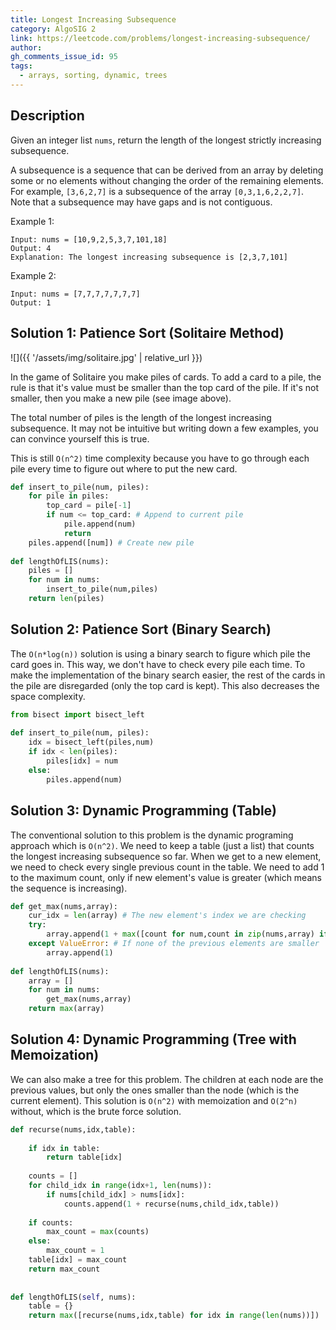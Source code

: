 ```yaml
---
title: Longest Increasing Subsequence
category: AlgoSIG 2
link: https://leetcode.com/problems/longest-increasing-subsequence/
author:
gh_comments_issue_id: 95
tags:
  - arrays, sorting, dynamic, trees
---
```


## Description

Given an integer list `nums`, return the length of the longest strictly increasing subsequence.

A subsequence is a sequence that can be derived from an array by deleting some or no elements without changing the order of the remaining elements. For example, `[3,6,2,7]` is a subsequence of the array `[0,3,1,6,2,2,7]`. Note that a subsequence may have gaps and is not contiguous. 

Example 1:
```
Input: nums = [10,9,2,5,3,7,101,18]
Output: 4
Explanation: The longest increasing subsequence is [2,3,7,101]
```

Example 2:
```
Input: nums = [7,7,7,7,7,7,7]
Output: 1
```


## Solution 1: Patience Sort (Solitaire Method)

![]({{ '/assets/img/solitaire.jpg' | relative_url }})

In the game of Solitaire you make piles of cards. To add a card to a pile, the rule is that it's value must be smaller than the top card of the pile. If it's not smaller, then you make a new pile (see image above).

The total number of piles is the length of the longest increasing subsequence. It may not be intuitive but writing down a few examples, you can convince yourself this is true. 

This is still `O(n^2)` time complexity because you have to go through each pile every time to figure out where to put the new card.

```python
def insert_to_pile(num, piles):
    for pile in piles:
        top_card = pile[-1]
        if num <= top_card: # Append to current pile
            pile.append(num)
            return
    piles.append([num]) # Create new pile
    
def lengthOfLIS(nums):
    piles = []
    for num in nums:
        insert_to_pile(num,piles)
    return len(piles)
 ```
 
## Solution 2: Patience Sort (Binary Search)

The `O(n*log(n))` solution is using a binary search to figure which pile the card goes in. This way, we don't have to check every pile each time. To make the implementation of the binary search easier, the rest of the cards in the pile are disregarded (only the top card is kept). This also decreases the space complexity.

```python
from bisect import bisect_left
    
def insert_to_pile(num, piles):
    idx = bisect_left(piles,num)
    if idx < len(piles):
        piles[idx] = num
    else:
        piles.append(num)
```

## Solution 3: Dynamic Programming (Table)

The conventional solution to this problem is the dynamic programing approach which is `O(n^2)`. We need to keep a table (just a list) that counts the longest increasing subsequence so far. When we get to a new element, we need to check every single previous count in the table. We need to add 1 to the maximum count, only if new element's value is greater (which means the sequence is increasing).

```python
def get_max(nums,array):
    cur_idx = len(array) # The new element's index we are checking
    try:
        array.append(1 + max([count for num,count in zip(nums,array) if num < nums[cur_idx]]))
    except ValueError: # If none of the previous elements are smaller
        array.append(1)
            
def lengthOfLIS(nums):
    array = []
    for num in nums:
        get_max(nums,array)
    return max(array)
```

## Solution 4: Dynamic Programming (Tree with Memoization)

We can also make a tree for this problem. The children at each node are the previous values, but only the ones smaller than the node (which is the current element). This solution is `O(n^2)` with memoization and `O(2^n)` without, which is the brute force solution.

```python
def recurse(nums,idx,table):
    
    if idx in table:
        return table[idx]
    
    counts = []
    for child_idx in range(idx+1, len(nums)):
        if nums[child_idx] > nums[idx]:
            counts.append(1 + recurse(nums,child_idx,table))
            
    if counts:    
        max_count = max(counts)
    else:
        max_count = 1
    table[idx] = max_count
    return max_count
    
    
def lengthOfLIS(self, nums):
    table = {}
    return max([recurse(nums,idx,table) for idx in range(len(nums))])
```
